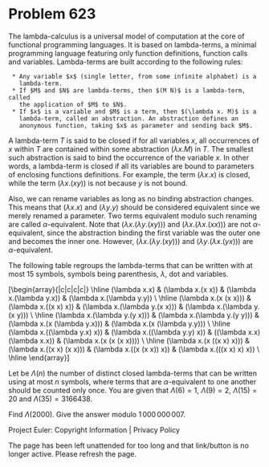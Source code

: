#   Problem 623

   The lambda-calculus is a universal model of computation at the core of
   functional programming languages. It is based on lambda-terms, a minimal
   programming language featuring only function definitions, function calls
   and variables. Lambda-terms are built according to the following rules:

     * Any variable $x$ (single letter, from some infinite alphabet) is a
       lambda-term.
     * If $M$ and $N$ are lambda-terms, then $(M N)$ is a lambda-term, called
       the application of $M$ to $N$.
     * If $x$ is a variable and $M$ is a term, then $(\lambda x. M)$ is a
       lambda-term, called an abstraction. An abstraction defines an
       anonymous function, taking $x$ as parameter and sending back $M$.

   A lambda-term $T$ is said to be closed if for all variables $x$, all
   occurrences of $x$ within $T$ are contained within some abstraction
   $(\lambda x. M)$ in $T$. The smallest such abstraction is said to bind the
   occurrence of the variable $x$. In other words, a lambda-term is closed if
   all its variables are bound to parameters of enclosing functions
   definitions. For example, the term $(\lambda x. x)$ is closed, while the
   term $(\lambda x. (x y))$ is not because $y$ is not bound.

   Also, we can rename variables as long as no binding abstraction changes.
   This means that $(\lambda x. x)$ and $(\lambda y. y)$ should be considered
   equivalent since we merely renamed a parameter. Two terms equivalent
   modulo such renaming are called $\alpha$-equivalent. Note that $(\lambda
   x. (\lambda y. (x y)))$ and $(\lambda x. (\lambda x. (x x)))$ are not
   $\alpha$-equivalent, since the abstraction binding the first variable was
   the outer one and becomes the inner one. However, $(\lambda x. (\lambda y.
   (x y)))$ and $(\lambda y. (\lambda x. (y x)))$ are $\alpha$-equivalent.

   The following table regroups the lambda-terms that can be written with at
   most $15$ symbols, symbols being parenthesis, $\lambda$, dot and
   variables.

   \[\begin{array}{|c|c|c|c|} \hline (\lambda x.x) & (\lambda x.(x x)) &
   (\lambda x.(\lambda y.x)) & (\lambda x.(\lambda y.y)) \\ \hline (\lambda
   x.(x (x x))) & (\lambda x.((x x) x)) & (\lambda x.(\lambda y.(x x))) &
   (\lambda x.(\lambda y.(x y))) \\ \hline (\lambda x.(\lambda y.(y x))) &
   (\lambda x.(\lambda y.(y y))) & (\lambda x.(x (\lambda y.x))) & (\lambda
   x.(x (\lambda y.y))) \\ \hline (\lambda x.((\lambda y.x) x)) & (\lambda
   x.((\lambda y.y) x)) & ((\lambda x.x) (\lambda x.x)) & (\lambda x.(x (x (x
   x)))) \\ \hline (\lambda x.(x ((x x) x))) & (\lambda x.((x x) (x x))) &
   (\lambda x.((x (x x)) x)) & (\lambda x.(((x x) x) x)) \\ \hline
   \end{array}\]

   Let be $\Lambda(n)$ the number of distinct closed lambda-terms that can be
   written using at most $n$ symbols, where terms that are
   $\alpha$-equivalent to one another should be counted only once. You are
   given that $\Lambda(6) = 1$, $\Lambda(9) = 2$, $\Lambda(15) = 20$ and
   $\Lambda(35) = 3166438$.

   Find $\Lambda(2000)$. Give the answer modulo $1\,000\,000\,007$.

   Project Euler: Copyright Information | Privacy Policy

   The page has been left unattended for too long and that link/button is no
   longer active. Please refresh the page.
